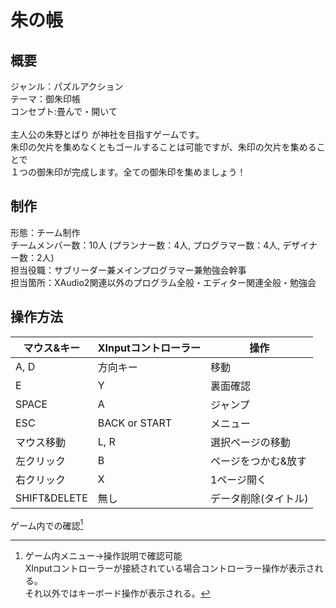 # 朱の帳<br>

## 概要<br>
ジャンル：パズルアクション<br>
テーマ：御朱印帳<br>
コンセプト:畳んで・開いて<br>
<br>
主人公の朱野とばり が神社を目指すゲームです。<br>
朱印の欠片を集めなくともゴールすることは可能ですが、朱印の欠片を集めることで<br>
１つの御朱印が完成します。全ての御朱印を集めましょう！<br>

## 制作<br>
形態：チーム制作<br>
チームメンバー数：10人
(プランナー数：4人, 
プログラマー数：4人, 
デザイナー数：2人)<br>
担当役職：サブリーダー兼メインプログラマー兼勉強会幹事<br>
担当箇所：XAudio2関連以外のプログラム全般・エディター関連全般・勉強会<br>

## 操作方法<br>
|  マウス&キー  |  XInputコントローラー  |  操作  |
| --- | --- | --- |
|  A, D  |  方向キー  |  移動  |
|  E  |  Y  |  裏面確認  |
|  SPACE  |  A  |  ジャンプ  |
|  ESC  |  BACK or START  |  メニュー  |
|  マウス移動  |  L, R  |  選択ページの移動  |
|  左クリック  |  B  |  ページをつかむ&放す  |
|  右クリック  |  X  |  1ページ開く  |
|  SHIFT&DELETE  |  無し  |  データ削除(タイトル)  |

ゲーム内での確認[^1]
[^1]:ゲーム内メニュー→操作説明で確認可能<br>
XInputコントローラーが接続されている場合コントローラー操作が表示される。<br>
それ以外ではキーボード操作が表示される。
